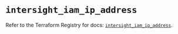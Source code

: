 # `intersight_iam_ip_address`

Refer to the Terraform Registry for docs: [`intersight_iam_ip_address`](https://registry.terraform.io/providers/ciscodevnet/intersight/1.0.71/docs/resources/iam_ip_address).
